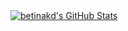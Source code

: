 <a href="https://github.com/JustArchi/JustArchi/blob/main/README.md">
	<img src="https://github-readme-stats.vercel.app/api?username=betinakd&count_private=true&include_all_commits=true&show_icons=true&theme=dark" alt="betinakd's GitHub Stats">
</a>
